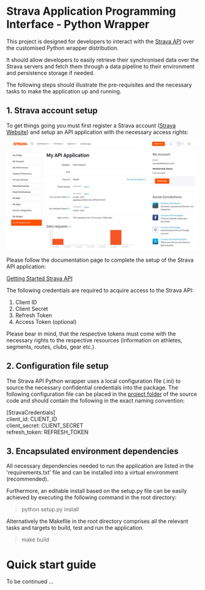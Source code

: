 # Strava Application Programming Interface - Python Wrapper

This project is designed for developers to interact with the 
<a href="https://developers.strava.com/" target="_blank">Strava API</a>
over the customised Python wrapper distribution.

It should allow developers to easily retrieve their synchronised data over the Strava servers and fetch them through a data pipeline to their environment and persistence storage if needed. 

The following steps should illustrate the pre-requisites and the necessary tasks to make the application up and running. 


## 1. Strava account setup

To get things going you must first register a Strava account 
(<a href="https://www.strava.com" target="_blank">Strava Website</a>)
and setup an API application with the necessary access rights: 

<div style="text-align:center">
    <img src="./static/StravaAPI.png" alt="Strava API programme" width="950"/>
</div>


Please follow the documentation page to complete the setup of the Strava API application: 

<a href="https://developers.strava.com/docs/getting-started/" target="_blank">Getting Started Strava API</a>

The following credentials are required to acquire access to the Strava API:

1. Client ID
2. Client Secret
3. Refresh Token
4. Access Token (optional)

Please bear in mind, that the respective tokens must come with the necessary rights to the respective resources (information on athletes, segments, routes, clubs, gear etc.). 

## 2. Configuration file setup

The Strava API Python wrapper uses a local configuration file (.ini) to source the necessary confidential credentials into the package. The following configuration file can be placed in the [project folder](./garmin_mod/) of the source code and should contain the following in the exact naming convention: 

[StravaCredentials] <br>
client_id: CLIENT_ID <br>
client_secret: CLIENT_SECRET <br>
refresh_token: REFRESH_TOKEN <br>


## 3. Encapsulated environment dependencies

All necessary dependencies needed to run the application are listed in the 'requirements.txt' file and can be installed into a virtual environment (recommended). 

Furthermore, an editable install based on the setup.py file can be easily achieved by executing the following command in the root directory:

> python setup.py install

Alternatively the Makefile in the root directory comprises all the relevant tasks and targets to build, test and run the application. 

> make build

# Quick start guide

To be continued ...
